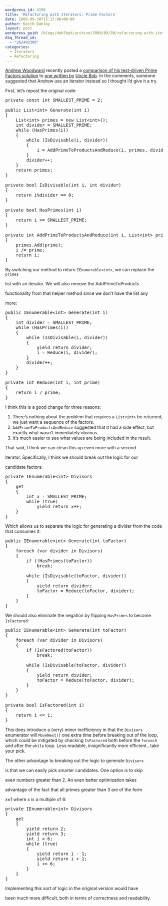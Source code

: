 ```yaml
---
wordpress_id: 4198
title: 'Refactoring with Iterators: Prime Factors'
date: 2009-09-30T15:17:00+00:00
author: Keith Dahlby
layout: post
wordpress_guid: /blogs/dahlbyk/archive/2009/09/30/refactoring-with-iterators-prime-factors.aspx
dsq_thread_id:
  - "262493300"
categories:
  - Iterators
  - Refactoring
---
```

[Andrew Woodward](http://www.21apps.com/) recently posted a [comparison of his test-driven Prime Factors solution](http://www.21apps.com/development/comparing-myself-to-uncle-bob-martin/ "Comparing myself to Uncle Bob Martin") to [one written by](http://www.butunclebob.com/ArticleS.UncleBob.ThePrimeFactorsKata "Prime Factors Kata") [Uncle Bob](http://butunclebob.com/ "Robert C. Martin"). In the comments, someone suggested that Andrew use an iterator instead so I thought I&#8217;d give it a try.

First, let&#8217;s repost the original code:

<pre>private const int SMALLEST_PRIME = 2;<br /><br />public List&lt;int&gt; Generate(int i)<br />{<br />    List&lt;int&gt; primes = new List&lt;int&gt;();<br />    int divider = SMALLEST_PRIME;<br />    while (HasPrimes(i))<br />    {<br />        while (IsDivisable(i, divider))<br />        {<br />            i = AddPrimeToProductsAndReduce(i, primes, divider);<br />        }<br />        divider++;<br />    }<br />    return primes;<br />}<br /><br />private bool IsDivisable(int i, int divider)<br />{<br />    return i%divider == 0;<br />}<br /><br />private bool HasPrimes(int i)<br />{<br />    return i &gt;= SMALLEST_PRIME;<br />}<br /><br />private int AddPrimeToProductsAndReduce(int i, List&lt;int&gt; primes, int prime)<br />{<br />    primes.Add(prime);<br />    i /= prime;<br />    return i;<br />}<br /></pre>

By switching our method to return `IEnumerable<int>`, we can replace the `primes`
  
list with an iterator. We will also remove the AddPrimeToProducts
  
functionality from that helper method since we don&#8217;t have the list any
  
more:

<pre>public IEnumerable&lt;int&gt; Generate(int i)<br />{<br />    int divider = SMALLEST_PRIME;<br />    while (HasPrimes(i))<br />    {<br />        while (IsDivisable(i, divider))<br />        {<br />            yield return divider;<br />            i = Reduce(i, divider);<br />        }<br />        divider++;<br />    }<br />}<br /><br />private int Reduce(int i, int prime)<br />{<br />    return i / prime;<br />}<br /></pre>

I think this is a good change for three reasons:

  1. There&#8217;s nothing about the problem that requires a `List<int>` be returned, we just want a sequence of the factors.
  2. `AddPrimeToProductsAndReduce` suggested that it had a side effect, but exactly what wasn&#8217;t immediately obvious.
  3. It&#8217;s much easier to see what values are being included in the result.

That said, I think we can clean this up even more with a second
  
iterator. Specifically, I think we should break out the logic for our
  
candidate factors:

<pre>private IEnumerable&lt;int&gt; Divisors<br />{<br />    get<br />    {<br />        int x = SMALLEST_PRIME;<br />        while (true)<br />            yield return x++;<br />    }<br />}<br /></pre>

Which allows us to separate the logic for generating a divider from the code that consumes it:

<pre>public IEnumerable&lt;int&gt; Generate(int toFactor)<br />{<br />    foreach (var divider in Divisors)<br />    {<br />        if (!HasPrimes(toFactor))<br />            break;<br /><br />        while (IsDivisable(toFactor, divider))<br />        {<br />            yield return divider;<br />            toFactor = Reduce(toFactor, divider);<br />        }<br />    }<br />}</pre>

We should also eliminate the negation by flipping `HasPrimes` to become `IsFactored`:

<pre>public IEnumerable&lt;int&gt; Generate(int toFactor)<br />{<br />    foreach (var divider in Divisors)<br />    {<br />        if (IsFactored(toFactor))<br />            break;<br /><br />        while (IsDivisable(toFactor, divider))<br />        {<br />            yield return divider;<br />            toFactor = Reduce(toFactor, divider);<br />        }<br />    }<br />}<br /><br />private bool IsFactored(int i)<br />{<br />    return i &lt;= 1;<br />}</pre>

This does introduce a (very) minor inefficiency in that the `Divisors` enumerator will `MoveNext()` one extra time before breaking out of the loop, which could be mitigated by checking `IsFactored` both before the `foreach` and after the `while` loop. Less readable, insignificantly more efficient&#8230;take your pick.

The other advantage to breaking out the logic to generate `Divisors`
  
is that we can easily pick smarter candidates. One option is to skip
  
even numbers greater than 2. An even better optimization takes
  
advantage of the fact that all primes greater than 3 are of the form
  
x&plusmn;1 where x is a multiple of 6:

<pre>private IEnumerable&lt;int&gt; Divisors<br />{<br />    get<br />    {<br />        yield return 2;<br />        yield return 3;<br />        int i = 6;<br />        while (true)<br />        {<br />            yield return i - 1;<br />            yield return i + 1;<br />            i += 6;<br />        }<br />    }<br />}</pre>

Implementing this sort of logic in the original version would have
  
been much more difficult, both in terms of correctness and readability.
